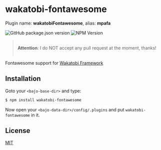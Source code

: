 # wakatobi-fontawesome

Plugin name: **wakatobiFontawesome**, alias: **mpafa**

![GitHub package.json version](https://img.shields.io/github/package-json/v/ardhi/wakatobi-fontawesome) ![NPM Version](https://img.shields.io/npm/v/wakatobi-fontawesome)

> <br />**Attention**: I do NOT accept any pull request at the moment, thanks!<br /><br />

Fontawesome support for [Wakatobi Framework](https://github.com/ardhi/wakatobi-fontawesome)

## Installation

Goto your ```<bajo-base-dir>``` and type:

```bash
$ npm install wakatobi-fontawesome
```

Now open your ```<bajo-data-dir>/config/.plugins``` and put ```wakatobi-fontawesome``` in it.

## License

[MIT](LICENSE)